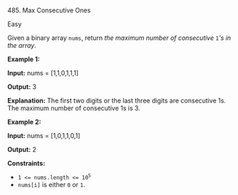 485\. Max Consecutive Ones

Easy

Given a binary array `nums`, return _the maximum number of consecutive_ `1`_'s in the array_.

**Example 1:**

**Input:** nums = [1,1,0,1,1,1]

**Output:** 3

**Explanation:** The first two digits or the last three digits are consecutive 1s. The maximum number of consecutive 1s is 3.

**Example 2:**

**Input:** nums = [1,0,1,1,0,1]

**Output:** 2

**Constraints:**

*   <code>1 <= nums.length <= 10<sup>5</sup></code>
*   `nums[i]` is either `0` or `1`.